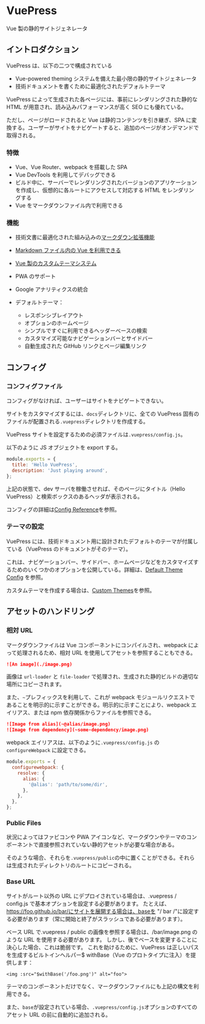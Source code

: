 # VuePress

Vue 製の静的サイトジェネレータ

## イントロダクション

VuePress は、以下の二つで構成されている

- Vue-powered theming システムを備えた最小限の静的サイトジェネレータ
- 技術ドキュメントを書くために最適化されたデフォルトテーマ

VuePress によって生成された各ページには、事前にレンダリングされた静的な HTML が用意され、読み込みパフォーマンスが高く SEO にも優れている。

ただし、ページがロードされると Vue は静的コンテンツを引き継ぎ、SPA に変換する。ユーザーがサイトをナビゲートすると、追加のページがオンデマンドで取得される。

### 特徴

- Vue、Vue Router、webpack を搭載した SPA
- Vue DevTools を利用してデバッグできる
- ビルド中に、サーバーでレンダリングされたバージョンのアプリケーションを作成し、仮想的に各ルートにアクセスして対応する HTML をレンダリングする
- Vue をマークダウンファイル内で利用できる

### 機能

- 技術文書に最適化された組み込みの[マークダウン拡張機能](https://vuepress.vuejs.org/guide/markdown.html)
- [Markdown ファイル内の Vue を利用できる](https://vuepress.vuejs.org/guide/using-vue.html)
- [Vue 製のカスタムテーマシステム](https://vuepress.vuejs.org/guide/custom-themes.html)
- PWA のサポート
- Google アナリティクスの統合
- デフォルトテーマ：

  - レスポンシブレイアウト
  - オプションのホームページ
  - シンプルですぐに利用できるヘッダーベースの検索
  - カスタマイズ可能なナビゲーションバーとサイドバー
  - 自動生成された GitHub リンクとページ編集リンク

## コンフィグ

### コンフィグファイル

コンフィグがなければ、ユーザーはサイトをナビゲートできない。

サイトをカスタマイズするには、`docs`ディレクトリに、全ての VuePress 固有のファイルが配置される`.vuepress`ディレクトリを作成する。

VuePress サイトを設定するための必須ファイルは`.vuepress/config.js`。

以下のように JS オブジェクトを export する。

```js
module.exports = {
  title: 'Hello VuePress',
  description: 'Just playing around',
};
```

上記の状態で、dev サーバを稼働させれば、そのページにタイトル（Hello VuePress）と検索ボックスのあるヘッダが表示される。

コンフィグの詳細は[Config Reference](https://vuepress.vuejs.org/config/)を参照。

### テーマの設定

VuePress には、技術ドキュメント用に設計されたデフォルトのテーマが付属している（VuePress のドキュメントがそのテーマ）。

これは、ナビゲーションバー、サイドバー、ホームページなどをカスタマイズするためのいくつかのオプションを公開している。詳細は、[Default Theme Config](https://vuepress.vuejs.org/default-theme-config/) を参照。

カスタムテーマを作成する場合は、[Custom Themes](https://vuepress.vuejs.org/guide/custom-themes.html)を参照。

## アセットのハンドリング

### 相対 URL

マークダウンファイルは Vue コンポーネントにコンパイルされ、webpack によって処理されるため、相対 URL を使用してアセットを参照することもできる。

```md
![An image](./image.png)
```

画像は `url-loader` と `file-loader` で処理され、生成された静的ビルドの適切な場所にコピーされます。

また、`~`プレフィックスを利用して、これが webpack モジュールリクエストであることを明示的に示すことができる。明示的に示すことにより、webpack エイリアス、または npm 依存関係からファイルを参照できる。

```md
![Image from alias](~@alias/image.png)
![Image from dependency](~some-dependency/image.png)
```

webpack エイリアスは、以下のように`.vuepress/config.js` の `configureWebpack` に設定できる。

```js
module.exports = {
  configurewebpack: {
    resolve: {
      alias: {
        '@alias': 'path/to/some/dir',
      },
    },
  },
};
```

### Public Files

状況によってはファビコンや PWA アイコンなど、マークダウンやテーマのコンポーネントで直接参照されていない静的アセットが必要な場合がある。

そのような場合、それらを`.vuepress/public`の中に置くことができる。それらは生成されたディレクトリのルートにコピーされる。

### Base URL

サイトがルート以外の URL にデプロイされている場合は、.vuepress / config.js で基本オプションを設定する必要があります。 たとえば、https://foo.github.io/bar/にサイトを展開する場合は、baseを "/ bar /"に設定する必要があります（常に開始と終了がスラッシュである必要があります）。

ベース URL で.vuepress / public の画像を参照する場合は、/bar/image.png のような URL を使用する必要があります。 しかし、後でベースを変更することに決心した場合、これは脆弱です。 これを助けるために、VuePress は正しいパスを生成するビルトインヘルパー$ withBase（Vue のプロトタイプに注入）を提供します：

```vue
<img :src="$withBase('/foo.png')" alt="foo">
```

テーマのコンポーネントだけでなく、マークダウンファイルにも上記の構文を利用できる。

また、`base`が設定されている場合、`.vuepress/config.js`オプションのすべてのアセット URL の前に自動的に追加される。
